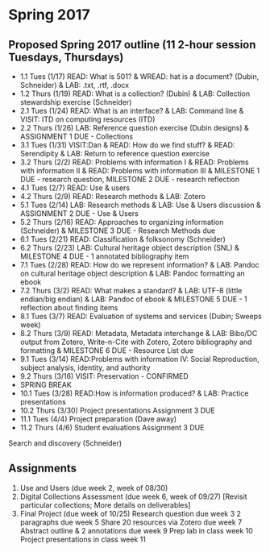 # Spring 2017

## Proposed Spring 2017 outline (11 2-hour session Tuesdays, Thursdays)
- 1.1 Tues (1/17)  READ: What is 501? & WREAD: hat is a document? (Dubin, Schneider) & LAB: .txt, .rtf, .docx 
- 1.2 Thurs (1/19) READ: What is a collection? (Dubin) & LAB: Collection stewardship exercise (Schneider)
- 2.1 Tues (1/24) READ: What is an interface? & LAB: Command line & VISIT: ITD on computing resources (ITD) 
- 2.2 Thurs (1/26) LAB: Reference question exercise (Dubin designs) & ASSIGNMENT 1 DUE - Collections 
- 3.1 Tues (1/31) VISIT:Dan & READ: How do we find stuff? & READ: Serendipity & LAB: Return to reference question exercise 
- 3.2 Thurs (2/2) READ: Problems with information I & READ: Problems with information II & READ: Problems with information III & MILESTONE 1 DUE - research question, MILESTONE 2 DUE - research reflection
- 4.1 Tues (2/7)  READ: Use & users 
- 4.2 Thurs (2/9) READ: Research methods & LAB: Zotero      
- 5.1 Tues (2/14) LAB: Research methods  & LAB: Use & Users discussion & ASSIGNMENT 2 DUE - Use & Users
- 5.2 Thurs (2/16) READ: Approaches to organizing information   (Schneider) & MILESTONE 3 DUE - Research Methods due
- 6.1 Tues (2/21) READ: Classification & folksonomy (Schneider) 
- 6.2 Thurs (2/23) LAB: Cultural heritage object description (SNL) & MILESTONE 4 DUE - 1 annotated bibliography item
- 7.1 Tues (2/28) READ: How do we represent information? & LAB: Pandoc on cultural heritage object description & LAB: Pandoc formatting an ebook
- 7.2 Thurs (3/2) READ: What makes a standard? & LAB: UTF-8 (little endian/big endian) & LAB: Pandoc of ebook & MILESTONE 5 DUE - 1 reflection about finding items
- 8.1 Tues (3/7) READ: Evaluation of systems and services     (Dubin; Sweeps week) 
- 8.2 Thurs (3/9) READ: Metadata, Metadata interchange & LAB: Bibo/DC output from Zotero, Write-n-Cite with Zotero, Zotero bibliography and formatting & MILESTONE 6 DUE - Resource List due
- 9.1 Tues (3/14) READ:Problems with information IV: Social Reproduction, subject analysis, identity, and authority
- 9.2 Thurs (3/16) VISIT: Preservation - CONFIRMED
- SPRING BREAK
- 10.1 Tues (3/28) READ:How is information produced? & LAB: Practice presentations
- 10.2 Thurs (3/30) Project presentations Assignment 3 DUE
- 11.1 Tues (4/4) Project preparation (Dave away)
- 11.2 Thurs (4/6) Student evaluations Assignment 3 DUE


 Search and discovery                   (Schneider)
 
## Assignments
1. Use and Users (due week 2, week of 08/30)
2. Digital Collections Assessment (due week 6, week of 09/27) [Revisit particular collections; More details on deliverables]
3. Final Project (due week of 10/25)
Research question due week 3
2 paragraphs due week 5
Share 20 resources via Zotero due week 7
Abstract outline & 2 annotations due week 9
Prep lab in class week 10
Project presentations in class week 11
